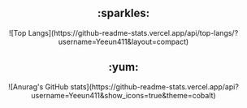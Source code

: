 <div align=center>
 <h2>:sparkles:</h2>
![Top Langs](https://github-readme-stats.vercel.app/api/top-langs/?username=Yeeun411&layout=compact)

 <h2>:yum:</h2>
![Anurag's GitHub stats](https://github-readme-stats.vercel.app/api?username=Yeeun411&show_icons=true&theme=cobalt)

</div>

